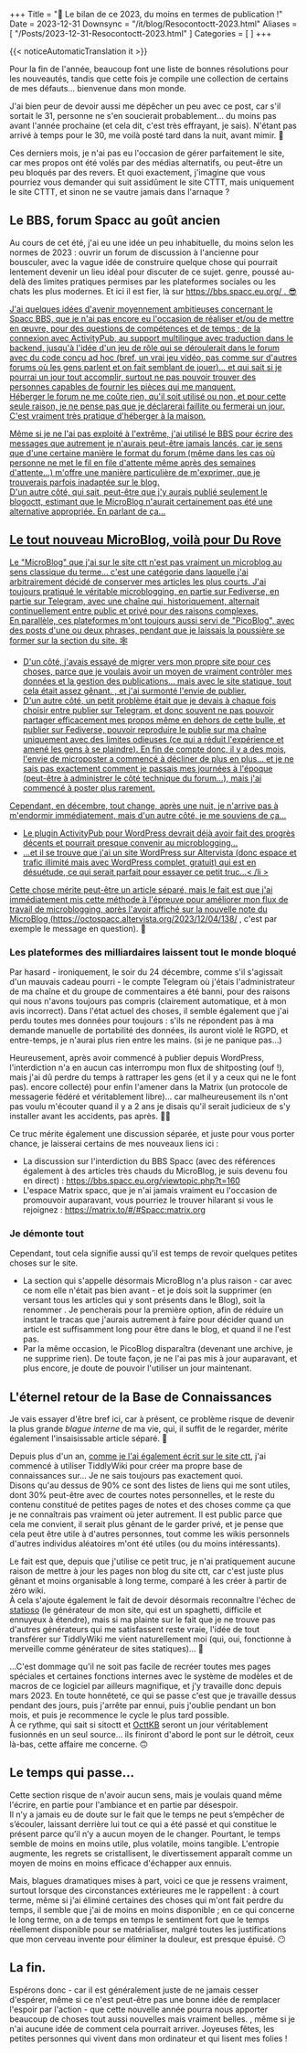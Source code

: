 +++
Title = "🎇 Le bilan de ce 2023, du moins en termes de publication !"
Date = 2023-12-31
Downsync = "/it/blog/Resocontoctt-2023.html"
Aliases = [ "/Posts/2023-12-31-Resocontoctt-2023.html" ]
Categories = [ ]
+++

{{< noticeAutomaticTranslation it >}}



<!-- Généré automatiquement par ListedDownsync.js. Ne modifiez pas (sauf si vous définissez également "% Downsync = False") - cela serait écrasé. -->

<p>Pour la fin de l'année, beaucoup font une liste de bonnes résolutions pour les nouveautés, tandis que cette fois je compile une collection de certains de mes défauts... bienvenue dans mon monde.</p>

<p>J'ai bien peur de devoir aussi me dépêcher un peu avec ce post, car s'il sortait le 31, personne ne s'en soucierait probablement... du moins pas avant l'année prochaine (et cela dit, c'est très effrayant, je sais). N'étant pas arrivé à temps pour le 30, me voilà posté tard dans la nuit, avant mimir. 🌌</p>

<p>Ces derniers mois, je n'ai pas eu l'occasion de gérer parfaitement le site, car mes propos ont été volés par des médias alternatifs, ou peut-être un peu bloqués par des revers. Et quoi exactement, j'imagine que vous pourriez vous demander qui suit assidûment le site CTTT, mais uniquement le site CTTT, et sinon ne se vautre jamais dans l'arnaque ?</p>

<h2>Le BBS, forum Spacc au goût ancien</h2>

<p>Au cours de cet été, j'ai eu une idée un peu inhabituelle, du moins selon les normes de 2023 : ouvrir un forum de discussion à l'ancienne pour bousculer, avec la vague idée de construire quelque chose qui pourrait lentement devenir un lieu idéal pour discuter de ce sujet. genre, poussé au-delà des limites pratiques permises par les plateformes sociales ou les chats les plus modernes. Et ici il est fier, là sur <a href="https://bbs.spacc.eu.org/" rel="noopener nofollow" target="_blank">https://bbs.spacc.eu.org/ </ a>. 😎</p>

<p>J'ai quelques idées d'avenir moyennement ambitieuses concernant le Spacc BBS, que je n'ai pas encore eu l'occasion de réaliser et/ou de mettre en œuvre, pour des questions de compétences et de temps ; de la connexion avec ActivityPub, au support multilingue avec traduction dans le backend, jusqu'à l'idée d'un jeu de rôle qui se déroulerait dans le forum avec du code conçu ad hoc (bref, un vrai jeu vidéo, pas comme sur d'autres forums où les gens parlent et on fait semblant de jouer)... et qui sait si je pourrai un jour tout accomplir, surtout ne pas pouvoir trouver des personnes capables de fournir les pièces qui me manquent.<br>
Héberger le forum ne me coûte rien, qu'il soit utilisé ou non, et pour cette seule raison, je ne pense pas que je déclarerai faillite ou fermerai un jour. C'est vraiment très pratique d'héberger à la maison.</p>

<p>Même si je ne l'ai pas exploité à l'extrême, j'ai utilisé le BBS pour écrire des messages que autrement je n'aurais peut-être jamais lancés, car je sens que d'une certaine manière le format du forum (même dans les cas où personne ne met le fil en file d'attente même après des semaines d'attente...) m'offre une manière particulière de m'exprimer, que je trouverais parfois inadaptée sur le blog.<br>
D'un autre côté, qui sait, peut-être que j'y aurais publié seulement le blogoctt, estimant que le MicroBlog n'aurait certainement pas été une alternative appropriée. En parlant de ça...</p>

<h2>Le tout nouveau MicroBlog, voilà pour Du Rove</h2>

<p>Le "MicroBlog" que j'ai sur le site ctt n'est pas vraiment un microblog au sens classique du terme... c'est une catégorie dans laquelle j'ai arbitrairement décidé de conserver mes articles les plus courts. J'ai toujours pratiqué le véritable microblogging, en partie sur Fediverse, en partie sur Telegram, avec une chaîne qui, historiquement, alternait continuellement entre public et privé pour des raisons complexes.<br>
En parallèle, ces plateformes m'ont toujours aussi servi de "PicoBlog", avec des posts d'une ou deux phrases, pendant que je laissais la poussière se former sur la section du site. 🕸️</p>

<ul>
<li>D'un côté, j'avais essayé de migrer vers mon propre site pour ces choses, parce que je voulais avoir un moyen de vraiment contrôler mes données et la gestion des publications... mais avec le site statique, tout cela était assez gênant. , et j'ai surmonté l'envie de publier.</li>
<li>D'un autre côté, un petit problème était que je devais à chaque fois choisir entre publier sur Telegram, et donc souvent ne pas pouvoir partager efficacement mes propos même en dehors de cette bulle, et publier sur Fediverse, pouvoir reproduire le publie sur ma chaîne uniquement avec des limites odieuses (ce qui a réduit l'expérience et amené les gens à se plaindre). En fin de compte donc, il y a des mois, l'envie de microposter a commencé à décliner de plus en plus... et je ne sais pas exactement comment je passais mes journées à l'époque (peut-être à administrer le côté technique du forum...), mais j'ai commencé à poster plus rarement.</li>
</ul>

<p>Cependant, en décembre, tout change, après une nuit, je n'arrive pas à m'endormir immédiatement, mais d'un autre côté, je me souviens de ça...</p>

<ul>
<li>Le plugin ActivityPub pour WordPress devrait déjà avoir fait des progrès décents et pourrait presque convenir au microblogging...</li>
<li>...et il se trouve que j'ai un site WordPress sur Altervista (donc espace et trafic illimité mais avec WordPress complet, gratuit) qui est en désuétude, ce qui serait parfait pour essayer ce petit truc...< /li >
</ul>

<p>Cette chose mérite peut-être un article séparé, mais le fait est que j'ai immédiatement mis cette méthode à l'épreuve pour améliorer mon flux de travail de microblogging, après l'avoir affiché sur la nouvelle note du MicroBlog (<a href="https : / /octospacc.altervista.org/2023/12/04/138/" rel="noopener nofollow" target="_blank">https://octospacc.altervista.org/2023/12/04/138/</a > , c'est par exemple le message en question). 🔗</p>

<h3>Les plateformes des milliardaires laissent tout le monde bloqué</h3>

<p>Par hasard - ironiquement, le soir du 24 décembre, comme s'il s'agissait d'un mauvais cadeau pourri - le compte Telegram où j'étais l'administrateur de ma chaîne et du groupe de commentaires a été banni, pour des raisons qui nous n'avons toujours pas compris (clairement automatique, et à mon avis incorrect). Dans l'état actuel des choses, il semble également que j'ai perdu toutes mes données pour toujours : s'ils ne répondent pas à ma demande manuelle de portabilité des données, ils auront violé le RGPD, et entre-temps, je n'aurai plus rien entre les mains. (si je ne panique pas...)</p>

<p>Heureusement, après avoir commencé à publier depuis WordPress, l'interdiction n'a en aucun cas interrompu mon flux de shitposting (ouf !), mais j'ai dû perdre du temps à rattraper les gens (et il y a ceux qui ne le font pas). encore collecté) pour enfin l'amener dans la Matrix (un protocole de messagerie fédéré et véritablement libre)... car malheureusement ils n'ont pas voulu m'écouter quand il y a 2 ans je disais qu'il serait judicieux de s'y installer avant les accidents, pas après. 😮‍💨</p>

<p>Ce truc mérite également une discussion séparée, et juste pour vous porter chance, je laisserai certains de mes nouveaux liens ici :</p>

<ul>
<li>La discussion sur l'interdiction du BBS Spacc (avec des références également à des articles très chauds du MicroBlog, je suis devenu fou en direct) : <a href="https://bbs.spacc.eu.org/viewtopic.php? t=160" rel="noopener nofollow" target="_blank">https://bbs.spacc.eu.org/viewtopic.php?t=160</a></li>
<li>L'espace Matrix spacc, que je n'ai jamais vraiment eu l'occasion de promouvoir auparavant, vous pourriez le trouver hilarant si vous le rejoignez : <a href="https://matrix.to/#/#Spacc : matrice.org">https://matrix.to/#/#Spacc:matrix.org</a></li>
</ul>

<h3>Je démonte tout</h3>

<p>Cependant, tout cela signifie aussi qu'il est temps de revoir quelques petites choses sur le site.</p>

<ul>
<li>La section qui s'appelle désormais MicroBlog n'a plus raison - car avec ce nom elle n'était pas bien avant - et je dois soit la supprimer (en versant tous les articles qui y sont présents dans le Blog), soit la renommer . Je pencherais pour la première option, afin de réduire un instant le tracas que j'aurais autrement à faire pour décider quand un article est suffisamment long pour être dans le blog, et quand il ne l'est pas.</li>
<li>Par la même occasion, le PicoBlog disparaîtra (devenant une archive, je ne supprime rien). De toute façon, je ne l'ai pas mis à jour auparavant, et plus encore, je doute de pouvoir l'utiliser un jour maintenant.</li>
</ul>

<h2>L'éternel retour de la Base de Connaissances</h2>

<p>Je vais essayer d'être bref ici, car à présent, ce problème risque de devenir la plus grande <em>blague interne</em> de ma vie, qui, il suffit de le regarder, mérite également l'insaisissable article séparé. 🫣</p>

<p>Depuis plus d'un an, <a href="https://sitoctt.octt.eu.org/Posts/MicroBlog/2022-09-23-Nuove-Frontiere.html" rel="noopener nofollow" cible ="_blank">comme je l'ai également écrit sur le site ctt</a>, j'ai commencé à utiliser TiddlyWiki pour créer ma propre base de connaissances sur... Je ne sais toujours pas exactement quoi.<br>
Disons qu'au dessus de 90% ce sont des listes de liens qui me sont utiles, dont 30% peut-être avec de courtes notes personnelles, et le reste du contenu constitué de petites pages de notes et des choses comme ça que je ne connaîtrais pas vraiment où jeter autrement. Il est public parce que cela me convient, il serait plus gênant de le garder privé, et je pense que cela peut être utile à d'autres personnes, tout comme les wikis personnels d'autres individus aléatoires m'ont été utiles (ou du moins intéressants). </p>

<p>Le fait est que, depuis que j'utilise ce petit truc, je n'ai pratiquement aucune raison de mettre à jour les pages non blog du site ctt, car c'est juste plus gênant et moins organisable à long terme, comparé à les créer à partir de zéro wiki.<br>
À cela s'ajoute également le fait de devoir désormais reconnaître l'échec de <a href="https://gitlab.com/octtspacc/staticoso" rel="noopener nofollow" target="_blank">statioso</a> (le générateur de mon site, qui est un spaghetti, difficile et ennuyeux à étendre), mais si ma plainte sur le fait que je ne trouve pas d'autres générateurs qui me satisfassent reste vraie, l'idée de tout transférer sur TiddlyWiki me vient naturellement moi (qui, oui, fonctionne à merveille comme générateur de sites statiques)... 🙂</p>

<p>...C'est dommage qu'il ne soit pas facile de recréer toutes mes pages spéciales et certaines fonctions internes avec le système de modèles et de macros de ce logiciel par ailleurs magnifique, et j'y travaille donc depuis mars 2023. En toute honnêteté, ce qui se passe c'est que je travaille dessus pendant des jours, puis j'arrête par ennui, puis j'oublie pendant un bon mois, et puis je recommence le cycle le plus tard possible.<br>
À ce rythme, qui sait si sitoctt et <a href="https://kb.octt.eu.org" rel="noopener nofollow" target="_blank">OcttKB</a> seront un jour véritablement fusionnés en un seul source... ils finiront d'abord le pont sur le détroit, ceux là-bas, cette affaire me concerne. 🙃</p>

<h2>Le temps qui passe...</h2>

<p>Cette section risque de n'avoir aucun sens, mais je voulais quand même l'écrire, en partie pour l'ambiance et en partie par désespoir.<br>
Il n’y a jamais eu de doute sur le fait que le temps ne peut s’empêcher de s’écouler, laissant derrière lui tout ce qui a été passé et qui constitue le présent parce qu’il n’y a aucun moyen de le changer. Pourtant, le temps semble de moins en moins utile, plus volatile, moins tangible. L'entropie augmente, les regrets se cristallisent, le divertissement apparaît comme un moyen de moins en moins efficace d'échapper aux ennuis.</p>

<p>Mais, blagues dramatiques mises à part, voici ce que je ressens vraiment, surtout lorsque des circonstances extérieures me le rappellent : à court terme, même si j'ai éliminé certaines des choses qui m'ont fait perdre du temps, il semble que j'ai de moins en moins disponible ; en ce qui concerne le long terme, on a de temps en temps le sentiment fort que le temps réellement disponible pour se matérialiser, malgré toutes les justifications que mon cerveau invente pour éliminer la douleur, est presque épuisé. 😶</p>

<h2>La fin.</h2>

<p>Espérons donc - car il est généralement juste de ne jamais cesser d'espérer, même si ce n'est peut-être pas une bonne idée de remplacer l'espoir par l'action - que cette nouvelle année pourra nous apporter beaucoup de choses tout aussi nouvelles mais vraiment belles. , même si je n'ai aucune idée de comment cela pourrait arriver. Joyeuses fêtes, les petites personnes qui vivent dans mon ordinateur et qui lisent mes folies !</p>
